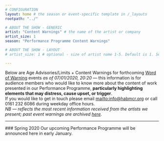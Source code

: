 ```yaml
---
# CONFIGURATION
layout: home # the season or event-specific template in /_layouts
rootpath: "../"

# ABOUT THE SHOW - GENERIC
artist: "Content Warnings" # the name of the artist or company
artist_size: 1
season: "Performance Programme Content Warnings"

# ABOUT THE SHOW - LAYOUT
# artist_size: 1 # optional - size of artist name 1-5. Default is 1. Set longer names to lower values

---
```

Below are Age Advisories/Limits + Content Warnings for forthcoming [Word of Warning](/) events *as of 07/01/2020, 20:20* — this information is for audience members who would like to know more about the content of work presented in our Performance Programme, **particularly highlighting elements that may distress, cause upset, or trigger**.<br>If you would like to get in touch please email <mailto:info@habmcr.org> or call 0161 232 6086 during weekday office hours.<br>*NB — reflects the most recent information received from the artists we present; past event warnings are archived [here](/archive/warnings).*         
<hr>          
### Spring 2020        
Our upcoming Performance Programme will be announced here in early January.
